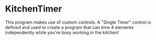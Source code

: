 # KitchenTimer
This program makes use of custom controls. A "Single Timer" control is defined and used to create a program that can time 4 elements independently while you're busy working in the kitchen!
